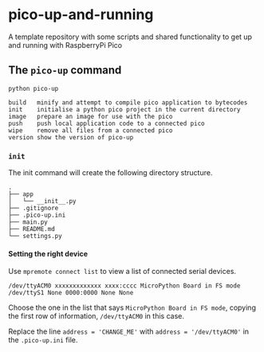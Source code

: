 # pico-up-and-running

A template repository with some scripts and shared functionality to get up and running with RaspberryPi Pico

## The `pico-up` command

```
python pico-up

build   minify and attempt to compile pico application to bytecodes
init    initialise a python pico project in the current directory
image   prepare an image for use with the pico
push    push local application code to a connected pico
wipe    remove all files from a connected pico
version show the version of pico-up
```

### `init`

The init command will create the following directory structure.

```
.
├── app
│   └── __init__.py
├── .gitignore
├── .pico-up.ini
├── main.py
├── README.md
└── settings.py
```

#### Setting the right device

Use `mpremote connect list` to view a list of connected serial devices.

```
/dev/ttyACM0 xxxxxxxxxxxxx xxxx:cccc MicroPython Board in FS mode
/dev/ttyS1 None 0000:0000 None None
```

Choose the one in the list that says `MicroPython Board in FS mode`,
copying the first row of information, `/dev/ttyACM0` in this case.

Replace the line `address = 'CHANGE_ME'` with `address = '/dev/ttyACM0'` 
in the `.pico-up.ini` file.
